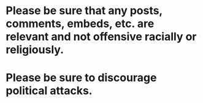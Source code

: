 # Please be sure that any posts, comments, embeds, etc. are relevant and not offensive racially or religiously.
# Please be sure to discourage political attacks.
